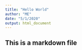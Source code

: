 ```yaml
---
title: "Hello World"
author: "ME"
date: "5/1/2020"
output: html_document
---
```


## This is a markdown file
